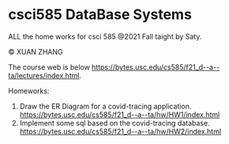 # csci585 DataBase Systems
ALL the home works for csci 585 @2021 Fall taight by Saty.

&copy; XUAN ZHANG

The course web is below
https://bytes.usc.edu/cs585/f21_d--a--ta/lectures/index.html.

Homeworks:
1. Draw the ER Diagram for a covid-tracing application. 
   https://bytes.usc.edu/cs585/f21_d--a--ta/hw/HW1/index.html
2. Implement some sql based on the covid-tracing database.
   https://bytes.usc.edu/cs585/f21_d--a--ta/hw/HW2/index.html
   
